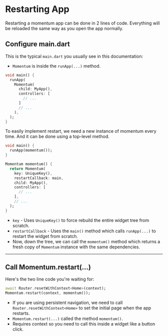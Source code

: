 # Restarting App
Restarting a momentum app can be done in 2 lines of code. Everything will be reloaded the same way as you open the app normally.

## Configure main.dart

This is the typical `main.dart` you usually see in this documentation:

- `Momentum` is inside the `runApp(...)` method.

```dart
void main() {
  runApp(
    Momentum(
      child: MyApp(),
      controllers: [
        // ...
      ]
      // ...
    ),
  );
}
```

To easily implement restart, we need a new instance of momentum every time. And it can be done using a top-level method.

```dart
void main() {
  runApp(momentum());
}

Momentum momentum() {
  return Momentum(
    key: UniqueKey(),
    restartCallback: main,
    child: MyApp(),
    controllers: [
      // ...
    ],
    // ...
  );
}
```

- `key` - Uses `UniqueKey()` to force rebuild the entire widget tree from scratch.
- `restartCallback` - Uses the `main()` method which calls `runApp(...)` to restart the widget from scratch.
- Now, down the tree, we can call the `momentum()` method which returns a fresh copy of `Momentum` instance with the same dependencies.

<hr>

## Call Momentum.restart(...)
Here's the two line code you're waiting for:

```dart
await Router.resetWithContext<Home>(context);
Momentum.restart(context, momentum());
```

- If you are using persistent navigation, we need to call `Router.resetWithContext<Home>` to set the initial page when the app restarts.
- `Momentum.restart(...)` called the method `momentum()`.
- Requires context so you need to call this inside a widget like a button click.